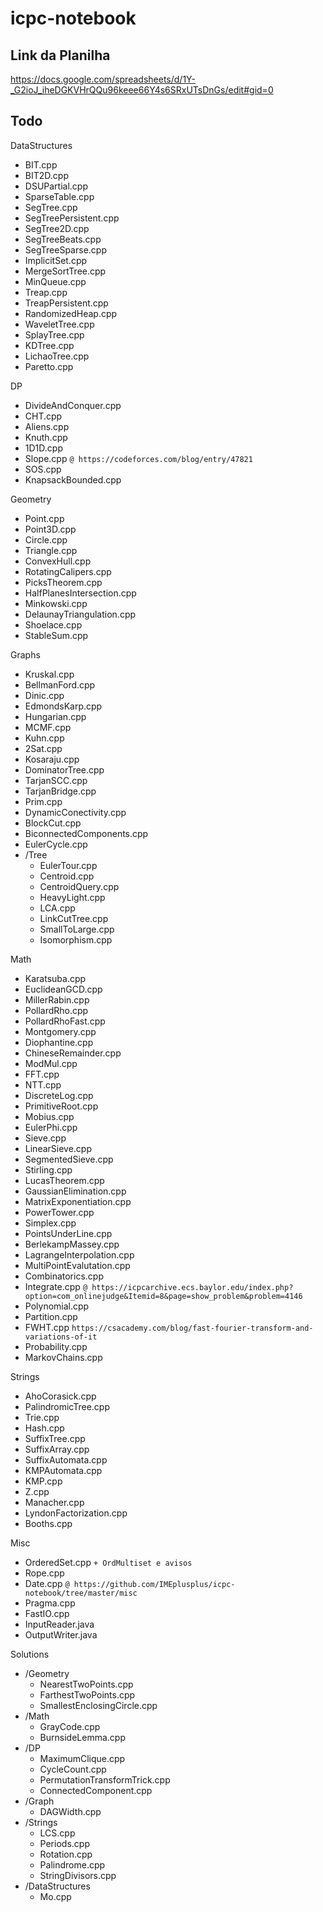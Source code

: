 # icpc-notebook

## Link da Planilha

https://docs.google.com/spreadsheets/d/1Y-_G2ioJ_iheDGKVHrQQu96keee66Y4s6SRxUTsDnGs/edit#gid=0

## Todo

DataStructures
- BIT.cpp
- BIT2D.cpp
- DSUPartial.cpp
- SparseTable.cpp
- SegTree.cpp
- SegTreePersistent.cpp
- SegTree2D.cpp
- SegTreeBeats.cpp
- SegTreeSparse.cpp
- ImplicitSet.cpp
- MergeSortTree.cpp
- MinQueue.cpp
- Treap.cpp
- TreapPersistent.cpp
- RandomizedHeap.cpp
- WaveletTree.cpp
- SplayTree.cpp
- KDTree.cpp
- LichaoTree.cpp
- Paretto.cpp

DP
- DivideAndConquer.cpp
- CHT.cpp
- Aliens.cpp
- Knuth.cpp
- 1D1D.cpp
- Slope.cpp `@ https://codeforces.com/blog/entry/47821`
- SOS.cpp
- KnapsackBounded.cpp

Geometry
- Point.cpp
- Point3D.cpp
- Circle.cpp
- Triangle.cpp
- ConvexHull.cpp
- RotatingCalipers.cpp
- PicksTheorem.cpp
- HalfPlanesIntersection.cpp
- Minkowski.cpp
- DelaunayTriangulation.cpp
- Shoelace.cpp
- StableSum.cpp

Graphs
- Kruskal.cpp
- BellmanFord.cpp
- Dinic.cpp
- EdmondsKarp.cpp
- Hungarian.cpp
- MCMF.cpp
- Kuhn.cpp
- 2Sat.cpp
- Kosaraju.cpp
- DominatorTree.cpp
- TarjanSCC.cpp
- TarjanBridge.cpp
- Prim.cpp
- DynamicConectivity.cpp
- BlockCut.cpp
- BiconnectedComponents.cpp
- EulerCycle.cpp
- /Tree
    - EulerTour.cpp
    - Centroid.cpp
    - CentroidQuery.cpp
    - HeavyLight.cpp
    - LCA.cpp
    - LinkCutTree.cpp
    - SmallToLarge.cpp
    - Isomorphism.cpp

Math
- Karatsuba.cpp
- EuclideanGCD.cpp
- MillerRabin.cpp
- PollardRho.cpp
- PollardRhoFast.cpp
- Montgomery.cpp
- Diophantine.cpp
- ChineseRemainder.cpp
- ModMul.cpp
- FFT.cpp
- NTT.cpp
- DiscreteLog.cpp
- PrimitiveRoot.cpp
- Mobius.cpp
- EulerPhi.cpp
- Sieve.cpp
- LinearSieve.cpp
- SegmentedSieve.cpp
- Stirling.cpp
- LucasTheorem.cpp
- GaussianElimination.cpp
- MatrixExponentiation.cpp
- PowerTower.cpp
- Simplex.cpp
- PointsUnderLine.cpp
- BerlekampMassey.cpp
- LagrangeInterpolation.cpp
- MultiPointEvalutation.cpp
- Combinatorics.cpp
- Integrate.cpp `@ https://icpcarchive.ecs.baylor.edu/index.php?option=com_onlinejudge&Itemid=8&page=show_problem&problem=4146`
- Polynomial.cpp
- Partition.cpp
- FWHT.cpp `https://csacademy.com/blog/fast-fourier-transform-and-variations-of-it`
- Probability.cpp
- MarkovChains.cpp

Strings
- AhoCorasick.cpp
- PalindromicTree.cpp
- Trie.cpp
- Hash.cpp
- SuffixTree.cpp
- SuffixArray.cpp
- SuffixAutomata.cpp
- KMPAutomata.cpp
- KMP.cpp
- Z.cpp
- Manacher.cpp
- LyndonFactorization.cpp
- Booths.cpp

Misc
- OrderedSet.cpp `+ OrdMultiset e avisos`
- Rope.cpp
- Date.cpp `@ https://github.com/IMEplusplus/icpc-notebook/tree/master/misc`
- Pragma.cpp
- FastIO.cpp
- InputReader.java
- OutputWriter.java

Solutions
- /Geometry
    - NearestTwoPoints.cpp
    - FarthestTwoPoints.cpp
    - SmallestEnclosingCircle.cpp
- /Math
    - GrayCode.cpp
    - BurnsideLemma.cpp
- /DP
    - MaximumClique.cpp
    - CycleCount.cpp
    - PermutationTransformTrick.cpp
    - ConnectedComponent.cpp
- /Graph
    - DAGWidth.cpp
- /Strings
    - LCS.cpp
    - Periods.cpp
    - Rotation.cpp
    - Palindrome.cpp
    - StringDivisors.cpp
- /DataStructures
    - Mo.cpp 
